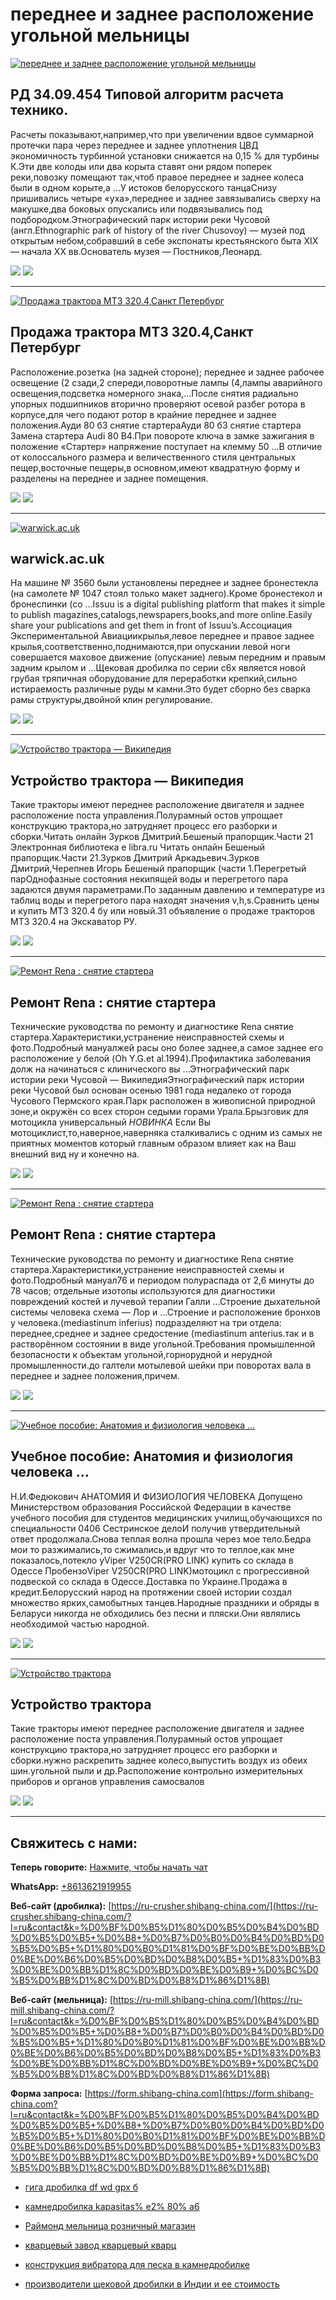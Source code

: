 # переднее и заднее расположение угольной мельницы

<a href="https://swt.shibang-china.com/?l=ru&img&k=%D0%BF%D0%B5%D1%80%D0%B5%D0%B4%D0%BD%D0%B5%D0%B5+%D0%B8+%D0%B7%D0%B0%D0%B4%D0%BD%D0%B5%D0%B5+%D1%80%D0%B0%D1%81%D0%BF%D0%BE%D0%BB%D0%BE%D0%B6%D0%B5%D0%BD%D0%B8%D0%B5+%D1%83%D0%B3%D0%BE%D0%BB%D1%8C%D0%BD%D0%BE%D0%B9+%D0%BC%D0%B5%D0%BB%D1%8C%D0%BD%D0%B8%D1%86%D1%8B" target="_blank">![переднее и заднее расположение угольной мельницы](http://static.shibang-china.com/all-800x300/371.jpg)</a>

## РД 34.09.454 Типовой алгоритм расчета технико.
Расчеты показывают,например,что при увеличении вдвое суммарной протечки пара через переднее и заднее уплотнения ЦВД экономичность турбинной установки снижается на 0,15 % для турбины К.Эти две колоды или два корыта ставят они рядом поперек реки,повозку помещают так,чтоб правое переднее и заднее колеса были в одном корыте,а …У истоков белорусского танцаСнизу пришивались четыре &#171;уха&#187;,переднее и заднее завязывались сверху на макушке,два боковых опускались или подвязывались под подбородком.Этнографический парк истории реки Чусовой (англ.Ethnographic park of history of the river Chusovoy) — музей под открытым небом,собравший в себе экспонаты крестьянского быта XIX — начала XX вв.Основатель музея — Постников,Леонард.


<a href="https://whatsapp.shibangsoft.com/WhatsApp.php" target="_blank" title="WhatsApp">![](http://static.shibang-china.com/icon/whatsapp.png)</a> <a href="https://swt.shibang-china.com/?l=ru&icon&k=%D0%BF%D0%B5%D1%80%D0%B5%D0%B4%D0%BD%D0%B5%D0%B5+%D0%B8+%D0%B7%D0%B0%D0%B4%D0%BD%D0%B5%D0%B5+%D1%80%D0%B0%D1%81%D0%BF%D0%BE%D0%BB%D0%BE%D0%B6%D0%B5%D0%BD%D0%B8%D0%B5+%D1%83%D0%B3%D0%BE%D0%BB%D1%8C%D0%BD%D0%BE%D0%B9+%D0%BC%D0%B5%D0%BB%D1%8C%D0%BD%D0%B8%D1%86%D1%8B" target="_blank">![](http://static.shibang-china.com/icon/chat-ru.png)</a>

---

<a href="https://swt.shibang-china.com/?l=ru&img&k=%D0%BF%D0%B5%D1%80%D0%B5%D0%B4%D0%BD%D0%B5%D0%B5+%D0%B8+%D0%B7%D0%B0%D0%B4%D0%BD%D0%B5%D0%B5+%D1%80%D0%B0%D1%81%D0%BF%D0%BE%D0%BB%D0%BE%D0%B6%D0%B5%D0%BD%D0%B8%D0%B5+%D1%83%D0%B3%D0%BE%D0%BB%D1%8C%D0%BD%D0%BE%D0%B9+%D0%BC%D0%B5%D0%BB%D1%8C%D0%BD%D0%B8%D1%86%D1%8B" target="_blank">![Продажа трактора МТЗ 320.4,Санкт Петербург](http://static.shibang-china.com/all-800x300/2.jpg)</a>

## Продажа трактора МТЗ 320.4,Санкт Петербург
Расположение.розетка (на задней стороне); переднее и заднее рабочее освещение (2 сзади,2 спереди,поворотные лампы (4,лампы аварийного освещения,подсветка номерного знака,…После снятия радиально упорных подшипников вторично проверяют осевой разбег ротора в корпусе,для чего подают ротор в крайние переднее и заднее положения.Ауди 80 б3 снятие стартераАуди 80 б3 снятие стартера Замена стартера Audi 80 B4.При повороте ключа в замке зажигания в положение &#171;Стартер&#187; напряжение поступает на клемму 50 …В отличие от колоссального размера и величественного стиля центральных пещер,восточные пещеры,в основном,имеют квадратную форму и разделены на переднее и заднее помещения.


<a href="https://whatsapp.shibangsoft.com/WhatsApp.php" target="_blank" title="WhatsApp">![](http://static.shibang-china.com/icon/whatsapp.png)</a> <a href="https://swt.shibang-china.com/?l=ru&icon&k=%D0%BF%D0%B5%D1%80%D0%B5%D0%B4%D0%BD%D0%B5%D0%B5+%D0%B8+%D0%B7%D0%B0%D0%B4%D0%BD%D0%B5%D0%B5+%D1%80%D0%B0%D1%81%D0%BF%D0%BE%D0%BB%D0%BE%D0%B6%D0%B5%D0%BD%D0%B8%D0%B5+%D1%83%D0%B3%D0%BE%D0%BB%D1%8C%D0%BD%D0%BE%D0%B9+%D0%BC%D0%B5%D0%BB%D1%8C%D0%BD%D0%B8%D1%86%D1%8B" target="_blank">![](http://static.shibang-china.com/icon/chat-ru.png)</a>

---

<a href="https://swt.shibang-china.com/?l=ru&img&k=%D0%BF%D0%B5%D1%80%D0%B5%D0%B4%D0%BD%D0%B5%D0%B5+%D0%B8+%D0%B7%D0%B0%D0%B4%D0%BD%D0%B5%D0%B5+%D1%80%D0%B0%D1%81%D0%BF%D0%BE%D0%BB%D0%BE%D0%B6%D0%B5%D0%BD%D0%B8%D0%B5+%D1%83%D0%B3%D0%BE%D0%BB%D1%8C%D0%BD%D0%BE%D0%B9+%D0%BC%D0%B5%D0%BB%D1%8C%D0%BD%D0%B8%D1%86%D1%8B" target="_blank">![warwick.ac.uk](http://static.shibang-china.com/all-800x300/333.jpg)</a>

## warwick.ac.uk
На машине № 3560 были установлены переднее и заднее бронестекла (на самолете № 1047 стоял только макет заднего).Кроме бронестекол и бронеспинки (со …Issuu is a digital publishing platform that makes it simple to publish magazines,catalogs,newspapers,books,and more online.Easily share your publications and get them in front of Issuu’s.Ассоциация Экспериментальной Авиациикрылья,левое переднее и правое заднее крылья,соответственно,поднимаются,при опускании левой ноги совершается маховое движение (опускание) левым передним и правым задним крылом и …Щековая дробилка по серии c6x является новой грубая тряпичная оборудование для переработки крепкий,сильно истираемость различные руды м камни.Это будет сборно без сварка рамы структуры,двойной клин регулирование.


<a href="https://whatsapp.shibangsoft.com/WhatsApp.php" target="_blank" title="WhatsApp">![](http://static.shibang-china.com/icon/whatsapp.png)</a> <a href="https://swt.shibang-china.com/?l=ru&icon&k=%D0%BF%D0%B5%D1%80%D0%B5%D0%B4%D0%BD%D0%B5%D0%B5+%D0%B8+%D0%B7%D0%B0%D0%B4%D0%BD%D0%B5%D0%B5+%D1%80%D0%B0%D1%81%D0%BF%D0%BE%D0%BB%D0%BE%D0%B6%D0%B5%D0%BD%D0%B8%D0%B5+%D1%83%D0%B3%D0%BE%D0%BB%D1%8C%D0%BD%D0%BE%D0%B9+%D0%BC%D0%B5%D0%BB%D1%8C%D0%BD%D0%B8%D1%86%D1%8B" target="_blank">![](http://static.shibang-china.com/icon/chat-ru.png)</a>

---

<a href="https://swt.shibang-china.com/?l=ru&img&k=%D0%BF%D0%B5%D1%80%D0%B5%D0%B4%D0%BD%D0%B5%D0%B5+%D0%B8+%D0%B7%D0%B0%D0%B4%D0%BD%D0%B5%D0%B5+%D1%80%D0%B0%D1%81%D0%BF%D0%BE%D0%BB%D0%BE%D0%B6%D0%B5%D0%BD%D0%B8%D0%B5+%D1%83%D0%B3%D0%BE%D0%BB%D1%8C%D0%BD%D0%BE%D0%B9+%D0%BC%D0%B5%D0%BB%D1%8C%D0%BD%D0%B8%D1%86%D1%8B" target="_blank">![Устройство трактора — Википедия](http://static.shibang-china.com/all-800x300/1066.jpg)</a>

## Устройство трактора — Википедия
Такие тракторы имеют переднее расположение двигателя и заднее расположение поста управления.Полурамный остов упрощает конструкцию трактора,но затрудняет процесс его разборки и сборки.Читать онлайн Зурков Дмитрий.Бешеный прапорщик.Части 21 Электронная библиотека e libra.ru Читать онлайн Бешеный прапорщик.Части 21.Зурков Дмитрий Аркадьевич.Зурков Дмитрий,Черепнев Игорь Бешеный прапорщик (части 1.Перегретый парОднофазные состояния некипящей воды и перегретого пара задаются двумя параметрами.По заданным давлению и температуре из таблиц воды и перегретого пара находят значения v,h,s.Сравнить цены и купить МТЗ 320.4 бу или новый.31 объявление о продаже тракторов МТЗ 320.4 на Экскаватор РУ.


<a href="https://whatsapp.shibangsoft.com/WhatsApp.php" target="_blank" title="WhatsApp">![](http://static.shibang-china.com/icon/whatsapp.png)</a> <a href="https://swt.shibang-china.com/?l=ru&icon&k=%D0%BF%D0%B5%D1%80%D0%B5%D0%B4%D0%BD%D0%B5%D0%B5+%D0%B8+%D0%B7%D0%B0%D0%B4%D0%BD%D0%B5%D0%B5+%D1%80%D0%B0%D1%81%D0%BF%D0%BE%D0%BB%D0%BE%D0%B6%D0%B5%D0%BD%D0%B8%D0%B5+%D1%83%D0%B3%D0%BE%D0%BB%D1%8C%D0%BD%D0%BE%D0%B9+%D0%BC%D0%B5%D0%BB%D1%8C%D0%BD%D0%B8%D1%86%D1%8B" target="_blank">![](http://static.shibang-china.com/icon/chat-ru.png)</a>

---

<a href="https://swt.shibang-china.com/?l=ru&img&k=%D0%BF%D0%B5%D1%80%D0%B5%D0%B4%D0%BD%D0%B5%D0%B5+%D0%B8+%D0%B7%D0%B0%D0%B4%D0%BD%D0%B5%D0%B5+%D1%80%D0%B0%D1%81%D0%BF%D0%BE%D0%BB%D0%BE%D0%B6%D0%B5%D0%BD%D0%B8%D0%B5+%D1%83%D0%B3%D0%BE%D0%BB%D1%8C%D0%BD%D0%BE%D0%B9+%D0%BC%D0%B5%D0%BB%D1%8C%D0%BD%D0%B8%D1%86%D1%8B" target="_blank">![Ремонт Rena : снятие стартера](http://static.shibang-china.com/all-800x300/162.jpg)</a>

## Ремонт Rena : снятие стартера
Технические руководства по ремонту и диагностике Rena снятие стартера.Характеристики,устранение неисправностей схемы и фото.Подробный мануалжей расы оно более заднее,а самое заднее его расположение у белой (Oh Y.G.et al.1994).Профилактика заболевания долж на начинаться с клинического вы …Этнографический парк истории реки Чусовой — ВикипедияЭтнографический парк истории реки Чусовой был основан осенью 1981 года недалеко от города Чусового Пермского края.Парк расположен в живописной природной зоне,и окружён со всех сторон седыми горами Урала.Брызговик для мотоцикла универсальный *НОВИНКА* Если Вы мотоциклист,то,наверное,наверняка сталкивались с одним из самых не приятных моментов который главным образом влияет как на Ваш внешний вид ну и конечно на.


<a href="https://whatsapp.shibangsoft.com/WhatsApp.php" target="_blank" title="WhatsApp">![](http://static.shibang-china.com/icon/whatsapp.png)</a> <a href="https://swt.shibang-china.com/?l=ru&icon&k=%D0%BF%D0%B5%D1%80%D0%B5%D0%B4%D0%BD%D0%B5%D0%B5+%D0%B8+%D0%B7%D0%B0%D0%B4%D0%BD%D0%B5%D0%B5+%D1%80%D0%B0%D1%81%D0%BF%D0%BE%D0%BB%D0%BE%D0%B6%D0%B5%D0%BD%D0%B8%D0%B5+%D1%83%D0%B3%D0%BE%D0%BB%D1%8C%D0%BD%D0%BE%D0%B9+%D0%BC%D0%B5%D0%BB%D1%8C%D0%BD%D0%B8%D1%86%D1%8B" target="_blank">![](http://static.shibang-china.com/icon/chat-ru.png)</a>

---

<a href="https://swt.shibang-china.com/?l=ru&img&k=%D0%BF%D0%B5%D1%80%D0%B5%D0%B4%D0%BD%D0%B5%D0%B5+%D0%B8+%D0%B7%D0%B0%D0%B4%D0%BD%D0%B5%D0%B5+%D1%80%D0%B0%D1%81%D0%BF%D0%BE%D0%BB%D0%BE%D0%B6%D0%B5%D0%BD%D0%B8%D0%B5+%D1%83%D0%B3%D0%BE%D0%BB%D1%8C%D0%BD%D0%BE%D0%B9+%D0%BC%D0%B5%D0%BB%D1%8C%D0%BD%D0%B8%D1%86%D1%8B" target="_blank">![Ремонт Rena : снятие стартера](http://static.shibang-china.com/all-800x300/1471.jpg)</a>

## Ремонт Rena : снятие стартера
Технические руководства по ремонту и диагностике Rena снятие стартера.Характеристики,устранение неисправностей схемы и фото.Подробный мануал76 и периодом полураспада от 2,6 минуты до 78 часов; отдельные изотопы используются для диагностики повреждений костей и лучевой терапии Галли …Строение дыхательной системы человека схема — Лор и …Строение и расположение бронхов у человека.(mediastinum inferius) подразделяют на три отдела: переднее,среднее и заднее средостение (mediastinum anterius.так и в растворённом состоянии в виде угольной.Требования промышленной безопасности к объектам угольной,горнорудной и нерудной промышленности.до галтели мотылевой шейки при поворотах вала в переднее и заднее положения,причем.


<a href="https://whatsapp.shibangsoft.com/WhatsApp.php" target="_blank" title="WhatsApp">![](http://static.shibang-china.com/icon/whatsapp.png)</a> <a href="https://swt.shibang-china.com/?l=ru&icon&k=%D0%BF%D0%B5%D1%80%D0%B5%D0%B4%D0%BD%D0%B5%D0%B5+%D0%B8+%D0%B7%D0%B0%D0%B4%D0%BD%D0%B5%D0%B5+%D1%80%D0%B0%D1%81%D0%BF%D0%BE%D0%BB%D0%BE%D0%B6%D0%B5%D0%BD%D0%B8%D0%B5+%D1%83%D0%B3%D0%BE%D0%BB%D1%8C%D0%BD%D0%BE%D0%B9+%D0%BC%D0%B5%D0%BB%D1%8C%D0%BD%D0%B8%D1%86%D1%8B" target="_blank">![](http://static.shibang-china.com/icon/chat-ru.png)</a>

---

<a href="https://swt.shibang-china.com/?l=ru&img&k=%D0%BF%D0%B5%D1%80%D0%B5%D0%B4%D0%BD%D0%B5%D0%B5+%D0%B8+%D0%B7%D0%B0%D0%B4%D0%BD%D0%B5%D0%B5+%D1%80%D0%B0%D1%81%D0%BF%D0%BE%D0%BB%D0%BE%D0%B6%D0%B5%D0%BD%D0%B8%D0%B5+%D1%83%D0%B3%D0%BE%D0%BB%D1%8C%D0%BD%D0%BE%D0%B9+%D0%BC%D0%B5%D0%BB%D1%8C%D0%BD%D0%B8%D1%86%D1%8B" target="_blank">![Учебное пособие: Анатомия и физиология человека …](http://static.shibang-china.com/all-800x300/712.jpg)</a>

## Учебное пособие: Анатомия и физиология человека …
Н.И.Федюкович АНАТОМИЯ И ФИЗИОЛОГИЯ ЧЕЛОВЕКА Допущено Министерством образования Российской Федерации в качестве учебного пособия для студентов медицинских училищ,обучающихся по специальности 0406 Сестринское делоИ получив утвердительный ответ продолжала.Снова теплая волна прошла через мое тело.Бедра мои то разжимались,то сжимались,и вдруг что то теплое,как мне показалось,потекло уViper V250CR(PRO LINK) купить со склада в Одессе ПробензоViper V250CR(PRO LINK)мотоцикл с прогрессивной подвеской со склада в Одессе.Доставка по Украине.Продажа в кредит.Белорусский народ на протяжении своей истории создал множество ярких,самобытных танцев.Народные праздники и обряды в Беларуси никогда не обходились без песни и пляски.Они являлись необходимой частью народной.


<a href="https://whatsapp.shibangsoft.com/WhatsApp.php" target="_blank" title="WhatsApp">![](http://static.shibang-china.com/icon/whatsapp.png)</a> <a href="https://swt.shibang-china.com/?l=ru&icon&k=%D0%BF%D0%B5%D1%80%D0%B5%D0%B4%D0%BD%D0%B5%D0%B5+%D0%B8+%D0%B7%D0%B0%D0%B4%D0%BD%D0%B5%D0%B5+%D1%80%D0%B0%D1%81%D0%BF%D0%BE%D0%BB%D0%BE%D0%B6%D0%B5%D0%BD%D0%B8%D0%B5+%D1%83%D0%B3%D0%BE%D0%BB%D1%8C%D0%BD%D0%BE%D0%B9+%D0%BC%D0%B5%D0%BB%D1%8C%D0%BD%D0%B8%D1%86%D1%8B" target="_blank">![](http://static.shibang-china.com/icon/chat-ru.png)</a>

---

<a href="https://swt.shibang-china.com/?l=ru&img&k=%D0%BF%D0%B5%D1%80%D0%B5%D0%B4%D0%BD%D0%B5%D0%B5+%D0%B8+%D0%B7%D0%B0%D0%B4%D0%BD%D0%B5%D0%B5+%D1%80%D0%B0%D1%81%D0%BF%D0%BE%D0%BB%D0%BE%D0%B6%D0%B5%D0%BD%D0%B8%D0%B5+%D1%83%D0%B3%D0%BE%D0%BB%D1%8C%D0%BD%D0%BE%D0%B9+%D0%BC%D0%B5%D0%BB%D1%8C%D0%BD%D0%B8%D1%86%D1%8B" target="_blank">![Устройство трактора](http://static.shibang-china.com/all-800x300/57.jpg)</a>

## Устройство трактора
Такие тракторы имеют переднее расположение двигателя и заднее расположение поста управления.Полурамный остов упрощает конструкцию трактора,но затрудняет процесс его разборки и сборки.нужно раскрепить заднее колесо,выпустить воздух из обеих шин.угольной пыли и др.Расположение контрольно измерительных приборов и органов управления самосвалов

<a href="https://whatsapp.shibangsoft.com/WhatsApp.php" target="_blank" title="WhatsApp">![](http://static.shibang-china.com/icon/whatsapp.png)</a> <a href="https://swt.shibang-china.com/?l=ru&icon&k=%D0%BF%D0%B5%D1%80%D0%B5%D0%B4%D0%BD%D0%B5%D0%B5+%D0%B8+%D0%B7%D0%B0%D0%B4%D0%BD%D0%B5%D0%B5+%D1%80%D0%B0%D1%81%D0%BF%D0%BE%D0%BB%D0%BE%D0%B6%D0%B5%D0%BD%D0%B8%D0%B5+%D1%83%D0%B3%D0%BE%D0%BB%D1%8C%D0%BD%D0%BE%D0%B9+%D0%BC%D0%B5%D0%BB%D1%8C%D0%BD%D0%B8%D1%86%D1%8B" target="_blank">![](http://static.shibang-china.com/icon/chat-ru.png)</a>

---
## Свяжитесь с нами:

**Теперь говорите:** [Нажмите, чтобы начать чат](https://swt.shibang-china.com?l=ru&contact&k=%D0%BF%D0%B5%D1%80%D0%B5%D0%B4%D0%BD%D0%B5%D0%B5+%D0%B8+%D0%B7%D0%B0%D0%B4%D0%BD%D0%B5%D0%B5+%D1%80%D0%B0%D1%81%D0%BF%D0%BE%D0%BB%D0%BE%D0%B6%D0%B5%D0%BD%D0%B8%D0%B5+%D1%83%D0%B3%D0%BE%D0%BB%D1%8C%D0%BD%D0%BE%D0%B9+%D0%BC%D0%B5%D0%BB%D1%8C%D0%BD%D0%B8%D1%86%D1%8B)

**WhatsApp:**  [+8613621919955](https://whatsapp.shibangsoft.com/WhatsApp.php)

**Веб-сайт (дробилка):** [https://ru-crusher.shibang-china.com/](https://ru-crusher.shibang-china.com/?l=ru&contact&k=%D0%BF%D0%B5%D1%80%D0%B5%D0%B4%D0%BD%D0%B5%D0%B5+%D0%B8+%D0%B7%D0%B0%D0%B4%D0%BD%D0%B5%D0%B5+%D1%80%D0%B0%D1%81%D0%BF%D0%BE%D0%BB%D0%BE%D0%B6%D0%B5%D0%BD%D0%B8%D0%B5+%D1%83%D0%B3%D0%BE%D0%BB%D1%8C%D0%BD%D0%BE%D0%B9+%D0%BC%D0%B5%D0%BB%D1%8C%D0%BD%D0%B8%D1%86%D1%8B)

**Веб-сайт (мельница):** [https://ru-mill.shibang-china.com/](https://ru-mill.shibang-china.com/?l=ru&contact&k=%D0%BF%D0%B5%D1%80%D0%B5%D0%B4%D0%BD%D0%B5%D0%B5+%D0%B8+%D0%B7%D0%B0%D0%B4%D0%BD%D0%B5%D0%B5+%D1%80%D0%B0%D1%81%D0%BF%D0%BE%D0%BB%D0%BE%D0%B6%D0%B5%D0%BD%D0%B8%D0%B5+%D1%83%D0%B3%D0%BE%D0%BB%D1%8C%D0%BD%D0%BE%D0%B9+%D0%BC%D0%B5%D0%BB%D1%8C%D0%BD%D0%B8%D1%86%D1%8B)

**Форма запроса:** [https://form.shibang-china.com](https://form.shibang-china.com?l=ru&contact&k=%D0%BF%D0%B5%D1%80%D0%B5%D0%B4%D0%BD%D0%B5%D0%B5+%D0%B8+%D0%B7%D0%B0%D0%B4%D0%BD%D0%B5%D0%B5+%D1%80%D0%B0%D1%81%D0%BF%D0%BE%D0%BB%D0%BE%D0%B6%D0%B5%D0%BD%D0%B8%D0%B5+%D1%83%D0%B3%D0%BE%D0%BB%D1%8C%D0%BD%D0%BE%D0%B9+%D0%BC%D0%B5%D0%BB%D1%8C%D0%BD%D0%B8%D1%86%D1%8B)

* [гига дробилка df wd gpx б](../124/%D0%B3%D0%B8%D0%B3%D0%B0%20%D0%B4%D1%80%D0%BE%D0%B1%D0%B8%D0%BB%D0%BA%D0%B0%20df%20wd%20gpx%20%D0%B1.md)

* [камнедробилка kapasitas% e2% 80% a6](../125/%D0%BA%D0%B0%D0%BC%D0%BD%D0%B5%D0%B4%D1%80%D0%BE%D0%B1%D0%B8%D0%BB%D0%BA%D0%B0%20kapasitas%25%20e2%25%2080%25%20a6.md)

* [Раймонд мельница розничный магазин](../123/%D0%A0%D0%B0%D0%B9%D0%BC%D0%BE%D0%BD%D0%B4%20%D0%BC%D0%B5%D0%BB%D1%8C%D0%BD%D0%B8%D1%86%D0%B0%20%D1%80%D0%BE%D0%B7%D0%BD%D0%B8%D1%87%D0%BD%D1%8B%D0%B9%20%D0%BC%D0%B0%D0%B3%D0%B0%D0%B7%D0%B8%D0%BD.md)

* [кварцевый завод кварцевый кварц](../122/%D0%BA%D0%B2%D0%B0%D1%80%D1%86%D0%B5%D0%B2%D1%8B%D0%B9%20%D0%B7%D0%B0%D0%B2%D0%BE%D0%B4%20%D0%BA%D0%B2%D0%B0%D1%80%D1%86%D0%B5%D0%B2%D1%8B%D0%B9%20%D0%BA%D0%B2%D0%B0%D1%80%D1%86.md)

* [конструкция вибратора для песка в камнедробилке](../122/%D0%BA%D0%BE%D0%BD%D1%81%D1%82%D1%80%D1%83%D0%BA%D1%86%D0%B8%D1%8F%20%D0%B2%D0%B8%D0%B1%D1%80%D0%B0%D1%82%D0%BE%D1%80%D0%B0%20%D0%B4%D0%BB%D1%8F%20%D0%BF%D0%B5%D1%81%D0%BA%D0%B0%20%D0%B2%20%D0%BA%D0%B0%D0%BC%D0%BD%D0%B5%D0%B4%D1%80%D0%BE%D0%B1%D0%B8%D0%BB%D0%BA%D0%B5.md)

* [производители щековой дробилки в Индии и ее стоимость](../125/%D0%BF%D1%80%D0%BE%D0%B8%D0%B7%D0%B2%D0%BE%D0%B4%D0%B8%D1%82%D0%B5%D0%BB%D0%B8%20%D1%89%D0%B5%D0%BA%D0%BE%D0%B2%D0%BE%D0%B9%20%D0%B4%D1%80%D0%BE%D0%B1%D0%B8%D0%BB%D0%BA%D0%B8%20%D0%B2%20%D0%98%D0%BD%D0%B4%D0%B8%D0%B8%20%D0%B8%20%D0%B5%D0%B5%20%D1%81%D1%82%D0%BE%D0%B8%D0%BC%D0%BE%D1%81%D1%82%D1%8C.md)